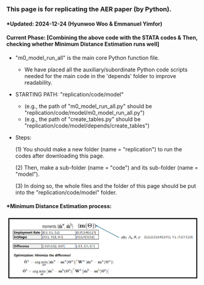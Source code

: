 ### This page is for replicating the AER paper (by Python).
#### *Updated: 2024-12-24 (Hyunwoo Woo & Emmanuel Yimfor)
#### Current Phase: [Combining the above code with the STATA codes & Then, checking whether Minimum Distance Estimation runs well]

- "m0_model_run_all" is the main core Python function file.
  - We have placed all the auxiliary/subordinate Python code scripts needed for the main code in the 'depends' folder to improve readability.

- STARTING PATH: "replication/code/model"
  - (e.g., the path of "m0_model_run_all.py" should be "replication/code/model/m0_model_run_all.py")
  - (e.g., the path of "create_tables.py" should be "replication/code/model/depends/create_tables")


- Steps:

  (1) You should make a new folder (name = "replication") to run the codes after downloading this page.

  (2) Then, make a sub-folder (name = "code") and its sub-folder (name = "model").

  (3) In doing so, the whole files and the folder of this page should be put into the "replication/code/model" folder.

#### *Minimum Distance Estimation process:
![Example Image](mde_img.png)

